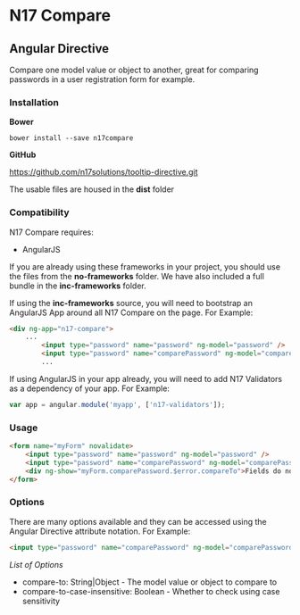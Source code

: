 # N17 Compare

## Angular Directive

Compare one model value or object to another, great for comparing passwords in a user registration form for example.

### Installation

**Bower**

`bower install --save n17compare`

**GitHub**

https://github.com/n17solutions/tooltip-directive.git

The usable files are housed in the **dist** folder

### Compatibility

N17 Compare requires:
* AngularJS

If you are already using these frameworks in your project, you should use the files from the **no-frameworks** folder. We have also included a full bundle in the **inc-frameworks** folder. 

If using the **inc-frameworks** source, you will need to bootstrap an AngularJS App around all N17 Compare on the page. For Example:

```html
<div ng-app="n17-compare">
	...
		<input type="password" name="password" ng-model="password" />
		<input type="password" name="comparePassword" ng-model="comparePassword" compare-to="password" />
		...
```

If using AngularJS in your app already, you will need to add N17 Validators as a dependency of your app. For Example:
```javascript
var app = angular.module('myapp', ['n17-validators']);
```

### Usage

```html
<form name="myForm" novalidate>
	<input type="password" name="password" ng-model="password" />
	<input type="password" name="comparePassword" ng-model="comparePassword" compare-to="password" />
	<div ng-show="myForm.comparePassword.$error.compareTo">Fields do not match!</div>
</form>
```

### Options

There are many options available and they can be accessed using the Angular Directive attribute notation.
For Example:

```html
<input type="password" name="comparePassword" ng-model="comparePassword" compare-to="password" />
```

*List of Options*
* compare-to:				 	String|Object 	- The model value or object to compare to
* compare-to-case-insensitive:	Boolean 		- Whether to check using case sensitivity